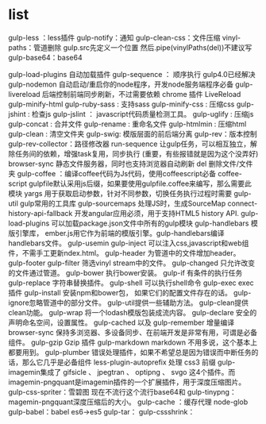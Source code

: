 
# list

gulp-less ：less插件
gulp-notify：通知
gulp-clean-css：文件压缩
vinyl-paths：管道删除 gulp.src先定义一个位置 然后.pipe(vinylPaths(del))不建议写
gulp-base64：base64


gulp-load-plugins 自动加载插件
gulp-sequence ： 顺序执行  gulp4.0已经解决
gulp-nodemon 自动启动/重启你的node程序，开发node服务端程序必备
gulp-livereload 后端控制前端同步刷新，不过需要依赖 chrome 插件 LiveReload
gulp-minify-html 
gulp-ruby-sass : 支持sass 
gulp-minify-css : 压缩css 
gulp-jshint : 检查js
gulp-jslint ： javascript代码质量检测工具。
gulp-uglify : 压缩js 
gulp-concat : 合并文件 
gulp-rename : 重命名文件 
gulp-htmlmin : 压缩html 
gulp-clean : 清空文件夹
gulp-swig: 模版层面的前后端分离
gulp-rev：版本控制
gulp-rev-collector：路径修改器
run-sequence 让gulp任务，可以相互独立，解除任务间的依赖，增强task复用，同步执行 (重要，有些报错就是因为这个没弄好)
browser-sync 静态文件服务器，同时也支持浏览器自动刷新
del  删除文件/文件夹
gulp-coffee ：编译coffee代码为Js代码，使用coffeescript必备
coffee-script gulpfile默认采用js后缀，如果要使用gulpfile.coffee来编写，那么需要此模块
yargs 用于获取启动参数，针对不同参数，切换任务执行过程时需要
gulp-util gulp常用的工具库
gulp-sourcemaps  处理JS时，生成SourceMap
connect-history-api-fallback 开发angular应用必须，用于支持HTML5 history API.
gulp-load-plugins 可以加载package.json文件中所有的gulp模块
gulp-handlebars  模版引擎库， ember.js用它作为前端的模版引擎。gulp-handlebars编译handlebars文件。
gulp-usemin 
gulp-inject  可以注入css,javascript和web组件，不需手工更新ndex.html。
gulp-header  为管道中的文件增加header。
gulp-footer
gulp-filter  筛选vinyl stream中的文件。
gulp-changed 只允许改变的文件通过管道。
gulp-bower 执行bower安装。
gulp-if  有条件的执行任务
gulp-replace 字符串替换插件。
gulp-shell 可以执行shell命令
gulp-exec exec插件
gulp-install 安装npm和bower包， 如果它们的配置文件存在的话。
gulp-ignore忽略管道中的部分文件。
gulp-util提供一些辅助方法。
gulp-clean提供clean功能。
gulp-wrap 将一个lodash模版包装成流内容。
gulp-declare  安全的声明命名空间，设置属性。
gulp-cached 以及 gulp-remember 增量编译
browser-sync 保持多浏览器、多设备同步、在前端开发是非常有用，可谓是必备组件。
gulp-gzip Gzip 插件
gulp-markdown markdown 不用多说，这个基本上都要用到。
gulp-plumber 错误处理插件，如果不希望总是因为错误而中断任务的话，那么它几乎是必备组件
less-plugin-autoprefix  处理 css3 前缀
gulp-imagemin集成了 gifsicle 、 jpegtran 、 optipng 、 svgo 这4个插件。而imagemin-pngquant是imagemin插件的一个扩展插件，用于深度压缩图片。
gulp-css-spriter：雪碧图 现在不流行这个流行base64和
gulp-tinypng： magemin-pngquant深度压缩后的大小。
gulp-cache ：缓存代理
node-glob
gulp-babel：babel es6->es5
gulp-tar：
gulp-cssshrink：
























